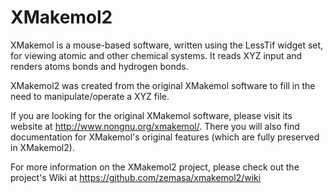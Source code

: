XMakemol2
=========

XMakemol is a mouse-based software, written using the LessTif widget set, for viewing atomic and other chemical systems. It reads XYZ input and renders atoms bonds and hydrogen bonds.

XMakemol2 was created from the original XMakemol software to fill in the need to manipulate/operate a XYZ file.

If you are looking for the original XMakemol software, please visit its website at http://www.nongnu.org/xmakemol/. There you will also find documentation for XMakemol's original features (which are fully preserved in XMakemol2).

For more information on the XMakemol2 project, please check out the project's Wiki at https://github.com/zemasa/xmakemol2/wiki
